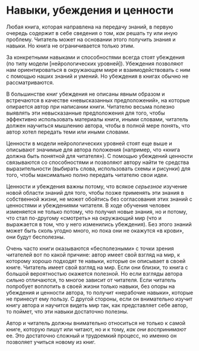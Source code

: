 
# Навыки, убеждения и ценности

Любая книга, которая направлена на передачу знаний, в первую очередь
содержит в себе сведения о том, *как* решать ту или иную проблему.
Читатель может на основании этого получить знания и навыки.  Но книга
не ограничивается только этим.

За конкретными навыками и способностями всегда стоят убеждения (по
типу модели [нейрологических уровней]).  Убеждения позволяют нам
ориентироваться в окружающем мире и взаимодействовать с ним с помощью
наших знаний и умений.  Но убеждения в книгах обычно не
рассматриваются.

В большинстве книг убеждения не описаны явным образом и встречаются в
качестве «невысказанных предположений», на которые опирается автор при
написании книги.  Читателю весьма полезно выявлять эти невысказанные
предположения для того, чтобы эффективно использовать материалы книги,
иными словами, читатель должен научиться мышлению автора, чтобы в
полной мере понять, что автор хотел передать теми или иными словами.

Ценности в модели нейрологических уровней стоят еще выше и описывают
значимые для автора положения (например, что «книга должна быть
понятной для читателя»).  С помощью убеждений ценности связываются со
способностями и позволяют автору найти те средства выразительности
(выбирать слова, использовать схемы и рисунки) для того, чтобы
максимально полно передать читателю свои идеи.

Ценности и убеждения важны потому, что всякое *серьезное* изучение
новой области знаний для того, чтобы позже применять эти знания в
собственной жизни, не может обойтись без согласования этих знаний с
ценностями и убеждениями читателя.  В ходе обучения человек изменяется
не только потому, что получил новые знания, но и потому, что стал
по-другому «смотреть» на окружающий мир (что и выражается в том, что у
него изменились убеждения).  Без этого знаний может быть сколь угодно
много, но пока они не окажутся «в крови», они будут бесполезны.

Очень часто книги оказываются «бесполезными» с точки зрения читателей
вот по какой причине: автор имеет свой взгляд на мир, к которому
хорошо подходят те навыки, которые он описывает в своей книге.
Читатель имеет свой взгляд на мир.  Если они близки, то книга с
большой вероятностью окажется полезной.  Но если взгляды автора сильно
отличаются, то многое зависит от читателя.  Если читатель попробует
воплотить в своей жизни только навыки, без опоры на убеждения и
ценности автора, то получит «нерабочие навыки», которые не принесут
ему пользу.  С другой стороны, если он внимательно изучит книгу автора
и научится видеть мир так, как представляет себе автор, то поймет, что
эти навыки достаточно полезны.

Автор и читатель должны внимательно относиться не только к самой
книге, которую пишут или читают, но и к тому, *как они воспринимают*
ее.  Это достаточно сложный и трудоемкий процесс, но именно он
позволяет учиться новому из книг.

